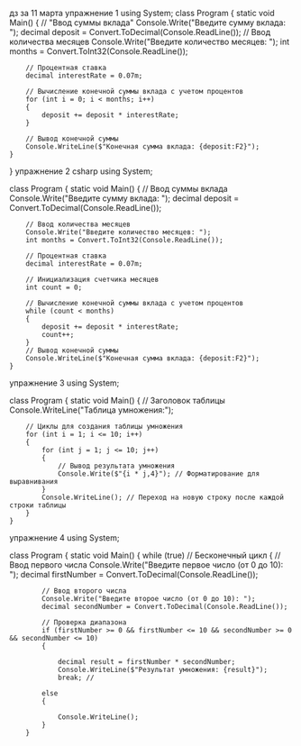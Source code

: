 дз за 11 марта
упражнение 1
using System;
class Program
{
    static void Main()
    {
        // "Ввод суммы вклада"
        Console.Write("Введите сумму вклада: ");
        decimal deposit = Convert.ToDecimal(Console.ReadLine());
        // Ввод количества месяцев
        Console.Write("Введите количество месяцев: ");
        int months = Convert.ToInt32(Console.ReadLine());

        // Процентная ставка
        decimal interestRate = 0.07m;

        // Вычисление конечной суммы вклада с учетом процентов
        for (int i = 0; i < months; i++)
        {
            deposit += deposit * interestRate;
        }

        // Вывод конечной суммы
        Console.WriteLine($"Конечная сумма вклада: {deposit:F2}");
    }
}
упражнение 2
csharp
using System;

class Program
{
    static void Main()
    {
        // Ввод суммы вклада
        Console.Write("Введите сумму вклада: ");
        decimal deposit = Convert.ToDecimal(Console.ReadLine());

        // Ввод количества месяцев
        Console.Write("Введите количество месяцев: ");
        int months = Convert.ToInt32(Console.ReadLine());

        // Процентная ставка
        decimal interestRate = 0.07m;

        // Инициализация счетчика месяцев
        int count = 0;

        // Вычисление конечной суммы вклада с учетом процентов
        while (count < months)
        {
            deposit += deposit * interestRate;
            count++;
        }
        // Вывод конечной суммы
        Console.WriteLine($"Конечная сумма вклада: {deposit:F2}");
    }



упражнение 3
using System;

class Program
{
    static void Main()
    {
        // Заголовок таблицы
        Console.WriteLine("Таблица умножения:");

        // Циклы для создания таблицы умножения
        for (int i = 1; i <= 10; i++)
        {
            for (int j = 1; j <= 10; j++)
            {
                // Вывод результата умножения
                Console.Write($"{i * j,4}"); // Форматирование для выравнивания
            }
            Console.WriteLine(); // Переход на новую строку после каждой строки таблицы
        }
    }



упражнение 4
using System;

class Program
{
    static void Main()
    {
        while (true) // Бесконечный цикл
        {
            // Ввод первого числа
            Console.Write("Введите первое число (от 0 до 10): ");
            decimal firstNumber = Convert.ToDecimal(Console.ReadLine());

            // Ввод второго числа
            Console.Write("Введите второе число (от 0 до 10): ");
            decimal secondNumber = Convert.ToDecimal(Console.ReadLine());

            // Проверка диапазона
            if (firstNumber >= 0 && firstNumber <= 10 && secondNumber >= 0 && secondNumber <= 10)
            {
                
                decimal result = firstNumber * secondNumber;
                Console.WriteLine($"Результат умножения: {result}");
                break; // 
            
            else
            {
             
                Console.WriteLine();
            }
        }
